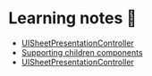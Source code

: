 # Learning notes 📝

- [UISheetPresentationController](https://medium.com/surf-dev/bottomsheet-in-ios-15-uisheetpresentationcontroller-and-its-capabilities-5e913661c9f)
- [Supporting children components](https://susuthapa19961227.medium.com/beyond-basics-creating-native-components-with-children-support-in-react-native-08d1b8743d6f)
- [UISheetPresentationController](https://sarunw.com/posts/bottom-sheet-in-ios-15-with-uisheetpresentationcontroller/#detent)
